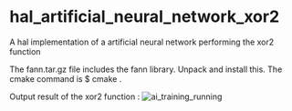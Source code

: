 # hal_artificial_neural_network_xor2
A hal implementation of a artificial neural network performing the xor2 function 

The fann.tar.gz file includes the fann library. Unpack and install this. The cmake command is $ cmake .

Output result of the xor2 function :
![ai_training_running](https://user-images.githubusercontent.com/44880102/126865804-53552680-3c79-4b9e-a895-1de86b040fa6.jpg)

